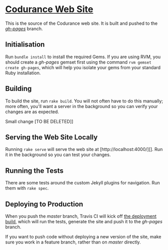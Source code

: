 # [Codurance Web Site](http://codurance.com/)

This is the source of the Codurance web site. It is built and pushed to the [*gh-pages*](https://github.com/codurance/site/tree/gh-pages) branch.

## Initialisation

Run `bundle install` to install the required Gems. If you are using RVM, you should create a *gh-pages* gemset first using the command `rvm gemset create gh-pages`, which will help you isolate your gems from your standard Ruby installation.

## Building

To build the site, run `rake build`. You will not often have to do this manually; more often, you'll want a server in the background so you can verify your changes are as expected.

Small change [TO BE DELETED]]

## Serving the Web Site Locally

Running `rake serve` will serve the web site at [http://localhost:4000/][]. Run it in the background so you can test your changes.

## Running the Tests

There are some tests around the custom Jekyll plugins for navigation. Run them with `rake spec`.

## Deploying to Production

When you push the *master* branch, Travis CI will kick off [the deployment build](https://travis-ci.org/codurance/site), which will run the tests, generate the site and push it to the *gh-pages* branch.

If you want to push code without deploying a new version of the site, make sure you work in a feature branch, rather than on *master* directly.
